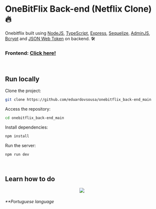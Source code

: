 <h1> OneBitFlix Back-end (Netflix Clone) 🔥</h1>

Onebitflix built using [NodeJS](https://nodejs.org/),
[TypeScript](https://www.typescriptlang.org/),
[Express](https://expressjs.com/),
[Sequelize](https://sequelize.org/),
[AdminJS](https://adminjs.co/),
[Bcrypt](https://www.npmjs.com/package/bcrypt) and
[JSON Web Token](https://jwt.io/) 
on backend. 🛠 &nbsp;

### Frontend: [Click here!](https://github.com/eduardovsousa/onebitflix_front-end_main)

 ⠀
 ⠀
 ⠀

## Run locally

Clone the project:
```bash
git clone https://github.com/eduardovsousa/onebitflix_back-end_main
```

Access the repository:
```bash
cd onebitflix_back-end_main
```

Install dependencies:
```bash
npm install
```

Run the server:
```bash
npm run dev
```
⠀
⠀
⠀


## Learn how to do 

<p align="center">
<a href="https://go.hotmart.com/P66380356P">
<img src="https://user-images.githubusercontent.com/80136571/189796090-1d8a10d7-7cc7-4bd8-a86a-314ee877e3ab.png" />
</a>
</p>


###### **Portuguese language


